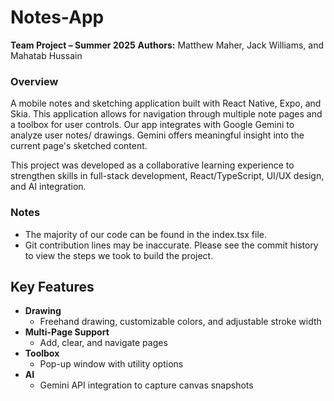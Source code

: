# Notes-App
**Team Project – Summer 2025**
**Authors:** Matthew Maher, Jack Williams, and Mahatab Hussain

### Overview
A mobile notes and sketching application built with React Native, Expo, and Skia. This application allows for navigation through multiple note pages and a toolbox for user controls.
Our app integrates with Google Gemini to analyze user notes/ drawings. Gemini offers meaningful insight into the current page's sketched content. 

This project was developed as a collaborative learning experience to strengthen skills in full-stack development, React/TypeScript, UI/UX design, and AI integration.

### Notes
- The majority of our code can be found in the index.tsx file.
- Git contribution lines may be inaccurate. Please see the commit history to view the steps we took to build the project.

## Key Features
- **Drawing**
   - Freehand drawing, customizable colors, and adjustable stroke width
- **Multi-Page Support**
   - Add, clear, and navigate pages
- **Toolbox**
   - Pop-up window with utility options
- **AI**
   - Gemini API integration to capture canvas snapshots
